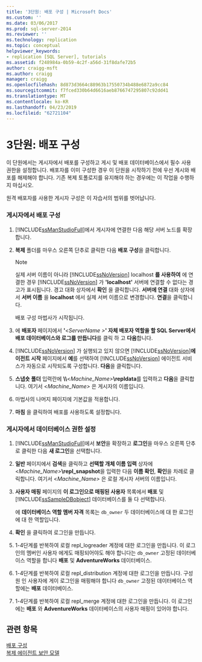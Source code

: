 ```yaml
---
title: '3단원: 배포 구성 | Microsoft Docs'
ms.custom: ''
ms.date: 03/06/2017
ms.prod: sql-server-2014
ms.reviewer: ''
ms.technology: replication
ms.topic: conceptual
helpviewer_keywords:
- replication [SQL Server], tutorials
ms.assetid: f248984a-0b59-4c2f-a56d-31f8dafe72b5
author: craigg-msft
ms.author: craigg
manager: craigg
ms.openlocfilehash: 8d873d3664c88963b17550734b488e6872a9cc84
ms.sourcegitcommit: f7fced330b64d6616aeb8766747295807c92dd41
ms.translationtype: MT
ms.contentlocale: ko-KR
ms.lasthandoff: 04/23/2019
ms.locfileid: "62721104"
---
```

# <a name="lesson-3-configuring-distribution"></a>3단원: 배포 구성
  이 단원에서는 게시자에서 배포를 구성하고 게시 및 배포 데이터베이스에서 필수 사용 권한을 설정합니다. 배포자를 이미 구성한 경우 이 단원을 시작하기 전에 우선 게시와 배포를 해제해야 합니다. 기존 복제 토폴로지를 유지해야 하는 경우에는 이 작업을 수행하지 마십시오.  
  
 원격 배포자를 사용한 게시자 구성은 이 자습서의 범위를 벗어납니다.  
  
### <a name="configuring-distribution-at-the-publisher"></a>게시자에서 배포 구성  
  
1.  [!INCLUDE[ssManStudioFull](../../includes/ssmanstudiofull-md.md)]에서 게시자에 연결한 다음 해당 서버 노드를 확장합니다.  
  
2.  **복제** 폴더를 마우스 오른쪽 단추로 클릭한 다음 **배포 구성**을 클릭합니다.  
  
    > [!NOTE]  
    >  실제 서버 이름이 아니라 [!INCLUDE[ssNoVersion](../../includes/ssnoversion-md.md)] localhost **를 사용하여** 에 연결한 경우 [!INCLUDE[ssNoVersion](../../includes/ssnoversion-md.md)] 가 **'localhost'** 서버에 연결할 수 없다는 경고가 표시됩니다. 경고 대화 상자에서 **확인** 을 클릭합니다. **서버에 연결** 대화 상자에서 **서버 이름** 을 **localhost** 에서 실제 서버 이름으로 변경합니다. **연결**을 클릭합니다.  
  
     배포 구성 마법사가 시작됩니다.  
  
3.  에 **배포자** 페이지에서 **'**_\<ServerName >_**' 자체 배포자 역할을 할 SQL Server에서 배포 데이터베이스와 로그를 만듭니다**를 클릭 하 고 **다음**합니다.  
  
4.  [!INCLUDE[ssNoVersion](../../includes/ssnoversion-md.md)] 가 실행되고 있지 않으면 [!INCLUDE[ssNoVersion](../../includes/ssnoversion-md.md)]**에이전트 시작** 페이지에서 **예**를 선택하여 [!INCLUDE[ssNoVersion](../../includes/ssnoversion-md.md)] 에이전트 서비스가 자동으로 시작되도록 구성합니다. **다음**을 클릭합니다.  
  
5.  **스냅숏 폴더** 입력란에 **\\\\**\<_Machine_Name>_**\repldata**를 입력하고 **다음**을 클릭합니다. 여기서 \<*Machine_Name>* 은 게시자의 이름입니다.  
  
6.  마법사의 나머지 페이지에 기본값을 적용합니다.  
  
7.  **마침** 을 클릭하여 배포를 사용하도록 설정합니다.  
  
### <a name="setting-database-permissions-at-the-publisher"></a>게시자에서 데이터베이스 권한 설정  
  
1.  [!INCLUDE[ssManStudioFull](../../includes/ssmanstudiofull-md.md)]에서 **보안**을 확장하고 **로그인**을 마우스 오른쪽 단추로 클릭한 다음 **새 로그인**을 선택합니다.  
  
2.  **일반** 페이지에서 **검색**을 클릭하고 **선택할 개체 이름 입력** 상자에 \<_Machine_Name>_**\repl_snapshot**을 입력한 다음 **이름 확인**, **확인**을 차례로 클릭합니다. 여기서 \<*Machine_Name>* 은 로컬 게시자 서버의 이름입니다.  
  
3.  **사용자 매핑** 페이지의 **이 로그인으로 매핑된 사용자** 목록에서 **배포** 및 [!INCLUDE[ssSampleDBobject](../../includes/sssampledbobject-md.md)] 데이터베이스를 둘 다 선택합니다.  
  
     에 **데이터베이스 역할 멤버 자격** 목록는 `db_owner` 두 데이터베이스에 대 한 로그인에 대 한 역할입니다.  
  
4.  **확인** 을 클릭하여 로그인을 만듭니다.  
  
5.  1-4단계를 반복하여 로컬 repl_logreader 계정에 대한 로그인을 만듭니다. 이 로그인의 멤버인 사용자 에게도 매핑되어야도 해야 합니다는 `db_owner` 고정된 데이터베이스 역할을 합니다 **배포** 및 **AdventureWorks** 데이터베이스.  
  
6.  1-4단계를 반복하여 로컬 repl_distribution 계정에 대한 로그인을 만듭니다. 구성원 인 사용자에 게이 로그인을 매핑해야 합니다 `db_owner` 고정된 데이터베이스 역할에는 **배포** 데이터베이스.  
  
7.  1-4단계를 반복하여 로컬 repl_merge 계정에 대한 로그인을 만듭니다. 이 로그인에는 **배포** 와 **AdventureWorks** 데이터베이스의 사용자 매핑이 있어야 합니다.  
  
## <a name="see-also"></a>관련 항목  
 [배포 구성](configure-distribution.md)   
 [복제 에이전트 보안 모델](security/replication-agent-security-model.md)  
  
  
